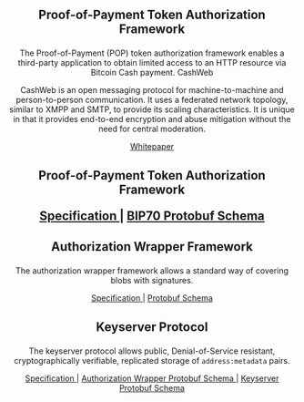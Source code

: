 <h2>
  <p align="center">
    Proof-of-Payment Token Authorization Framework
  </p>
</h2>

<p align="center">
  The Proof-of-Payment (POP) token authorization framework enables a third-party application to obtain limited access to an HTTP resource via Bitcoin Cash payment.
 CashWeb
</p>
</h2>

<p align="center">
CashWeb is an open messaging protocol for machine-to-machine and person-to-person communication. It uses a federated network topology, similar to XMPP and SMTP, to provide its scaling characteristics. It is unique in that it provides end-to-end encryption and abuse mitigation without the need for central moderation.
</p>

<p align="center">
  <a href="/cashweb/whitepaper.pdf">
    Whitepaper
  </a>
</p>

<h2>
<p align="center">
 Proof-of-Payment Token Authorization Framework
</p>

<p align="center">
  <a href="/proof-of-payment-token/specification.mediawiki">
  Specification
  </a> | <a href="/proof-of-payment-token/paymentrequest.proto">
  BIP70 Protobuf Schema
  </a>
</p>

<h2>
  <p align="center">
    Authorization Wrapper Framework
  </p>
</h2>

<p align="center">
  The authorization wrapper framework allows a standard way of covering blobs with signatures.
</p>

<p align="center">
  <a href="/authorization-wrapper/specification.mediawiki">
  Specification
  </a> | <a href="/authorization-wrapper/wrapper.proto">
  Protobuf Schema
  </a>
</p>

<h2>
  <p align="center">
    Keyserver Protocol
  </p>
</h2>

<p align="center">
  The keyserver protocol allows public, Denial-of-Service resistant, cryptographically verifiable, replicated storage of <code>address:metadata</code> pairs.
</p>

<p align="center">
  <a href="/keyserver-protocol/specification.mediawiki">
  Specification
  </a> | <a href="/authorization-wrapper/wrapper.proto">
  Authorization Wrapper Protobuf Schema
  </a> | <a href="/keyserver-protocol/keyserver.proto">
  Keyserver Protobuf Schema
  </a>
</p>
